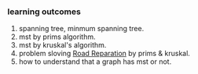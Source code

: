 ### learning outcomes

1. spanning tree, minmum spanning tree.
2. mst by prims algorithm.
3. mst by kruskal's algorithm.
4. problem sloving [Road Reparation](https://cses.fi/problemset/task/1675/) by prims & kruskal.
5. how to understand that a graph has mst or not.


<!-- end -->